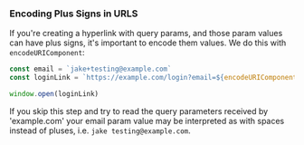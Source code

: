 ### Encoding Plus Signs in URLS

If you're creating a hyperlink with query params, and those param values
can have plus signs, it's important to encode them values. We do this with
`encodeURIComponent`:

```js
const email = `jake+testing@example.com`
const loginLink = `https://example.com/login?email=${encodeURIComponent(email)}`

window.open(loginLink)
```

If you skip this step and try to read the query parameters received by
'example.com' your email param value may be interpreted as with spaces instead
of pluses, i.e. `jake testing@example.com`.
